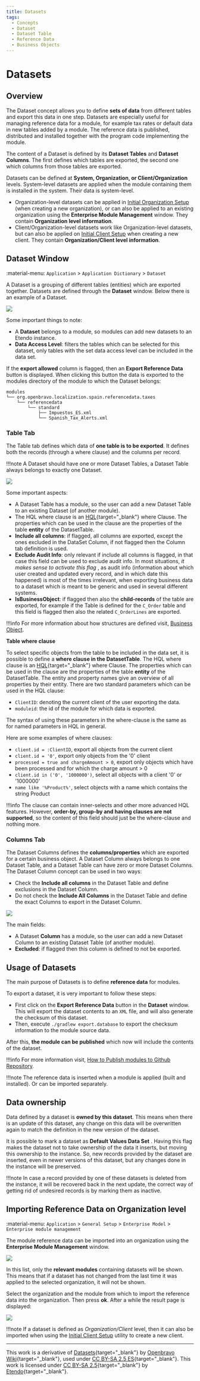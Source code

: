 ```yaml
---
title: Datasets
tags:
  - Concepts
  - Dataset
  - Dataset Table
  - Reference Data
  - Business Objects
---
```


# Datasets
  
## Overview

The Dataset concept allows you to define **sets of data** from different tables and export this data in one step. Datasets are especially useful for managing reference data for a module, for example tax rates or default data in new tables added by a module. The reference data is published, distributed and
installed together with the program code implementing the module.

The content of a Dataset is defined by its **Dataset Tables** and **Dataset Columns**. The first defines which tables are exported, the second one which columns from those tables are exported.

Datasets can be defined at **System, Organization, or Client/Organization** levels. System-level datasets are applied when the module containing them is installed in the system. Their data is system-level.

- Organization-level datasets can be applied in [Initial Organization Setup](../../../user-guide/etendo-classic/basic-features/general-setup/enterprise-model.md#initial-organization-setup) (when creating a new organization), or can also be applied to an existing organization using the **Enterprise Module Management** window. They contain **Organization level information**.
- Client/Organization-level datasets work like Organization-level datasets, but can also be applied on [Initial Client Setup](../../../developer-guide/etendo-classic/how-to-guides/how-to-run-an-initial-client-setup-process.md) when creating a new client. They contain **Organization/Client level information**.

## Dataset Window

:material-menu: `Application` > `Application Dictionary` > `Dataset`

A Dataset is a grouping of different tables (entities) which are exported together. Datasets are defined through the **Dataset** window. Below there is an example of a Dataset.

![](../../../assets/developer-guide/etendo-classic/concepts/datasets-0.png)

  
Some important things to note:

  * A **Dataset** belongs to a module, so modules can add new datasets to an Etendo instance. 
  * **Data Access Level**: filters the tables which can be selected for this dataset, only tables with the set data access level can be included in the data set.
 

If the **export allowed** column is flagged, then an **Export Reference Data** button is displayed. When clicking this button the data is exported to the modules directory of the module to which the Dataset belongs:

```
modules
└── org.openbravo.localization.spain.referencedata.taxes
    └── referencedata 
        └── standard
            ├── Impuestos_ES.xml
            └── Spanish_Tax_Alerts.xml
```

### Table Tab

The Table tab defines which data of **one table is to be exported**. It defines both the records (through a where clause) and the columns per record. 

!!!note
    A Dataset should have one or more Dataset Tables, a Dataset Table always belongs to exactly one Dataset.

![](../../../assets/developer-guide/etendo-classic/concepts/dataset-2.png)


Some important aspects:

- A Dataset Table has a module, so the user can add a new Dataset Table to an existing Dataset (of another module).
- The HQL where clause is an [HQL](https://docs.jboss.org/hibernate/core/3.6/reference/en-US/html/queryhql.html){target="_blank"} where Clause. The properties which can be used in the clause are the properties of the table **entity** of the DatasetTable.
- **Include all columns**: if flagged, all columns are exported, except the ones excluded in the DataSet Column, if not flagged then the Column tab definition is used. 
- **Exclude Audit Info**: only relevant if include all columns is flagged, in that case this field can be used to exclude audit info. In most situations, *it makes sense to activate this flag* , as audit info (information about which user created and updated every record, and in which date this happened) is most of the times irrelevant, when exporting business data to a dataset which is meant to be generic and used in several different systems.
- **IsBusinessObject**: if flagged then also the **child-records** of the table are exported, for example if the Table is defined for the `C_Order` table and this field is flagged then also the related `C_OrderLines` are exported. 
  
!!!info
    For more information about how structures are defined visit, [Business Object](../concepts/data-access-layer.md#business-object). 

**Table where clause**

To select specific objects from the table to be included in the data set, it is possible to define a **where clause in the DatasetTable**. The HQL where clause is an [HQL](https://docs.jboss.org/hibernate/core/3.6/reference/en-US/html/queryhql.html){target="_blank"} where Clause. The properties which can be used in the clause are the properties of the table **entity** of the DatasetTable. The entity and property names give an overview of all properties by their entity. There are two standard parameters which can be used in the HQL clause:

  * `ClientID`: denoting the current client of the user exporting the data. 
  * `moduleid`: the id of the module for which data is exported. 

The syntax of using these parameters in the where-clause is the same as for named parameters in HQL in general.

Here are some examples of where clauses:

  * `client.id = :ClientID`, export all objects from the current client 
  * `client.id = '0'`, export only objects from the '0' client 
  * `processed = true and chargeAmount > 0`, export only objects which have been processed and for which the charge amount > 0 
  * `client.id in ('0', '1000000')`, select all objects with a client '0' or '1000000' 
  * `name like '%Product%'`, select objects with a name which contains the string Product 

!!!info
    The clause can contain inner-selects and other more advanced HQL features. However, **order-by, group-by and having clauses are not supported**, so the content of this field should just be the where-clause and nothing more.

### Columns Tab

The Dataset Columns defines the **columns/properties** which are exported for a certain business object. A Dataset Column always belongs to one Dataset Table, and a Dataset Table can have zero or more Dataset Columns.
The Dataset Column concept can be used in two ways:

  * Check the **Include all columns** in the Dataset Table and define exclusions in the Dataset Column. 
  * Do not check the **Include All Columns** in the Dataset Table and define the exact Columns to export in the Dataset Column.

![](../../../assets/developer-guide/etendo-classic/concepts/dataset-3.png)

  
The main fields:

  * A Dataset **Column** has a module, so the user can add a new Dataset Column to an existing Dataset Table (of another module). 
  * **Excluded**: if flagged then this column is defined to not be exported. 

##  Usage of Datasets

The main purpose of Datasets is to define **reference data** for modules. 

To export a dataset, it is very important to follow these steps:

  * First click on the **Export Reference Data** button in the **Dataset** window. This will export the dataset contents to an `XML` file, and will also generate the checksum of this dataset. 
  * Then, execute `./gradlew export.database` to export the checksum information to the module source data. 

After this, **the module can be published** which now will include the contents of the dataset.

!!!info
    For more information visit, [How to Publish modules to Github Repository](../how-to-guides/how-to-publish-modules-to-github-repository.md).
    
!!!note
    The reference data is inserted when a module is applied (built and installed). Or can be imported separately.

##  Data ownership

Data defined by a dataset is **owned by this dataset**. This means when there is an update of this dataset, any change on this data will be overwritten again to match the definition in the new version of the dataset.

It is possible to mark a dataset as **Default Values Data Set** . Having this flag makes the dataset not to take ownership of the data it inserts, but moving this ownership to the instance. So, new records provided by the dataset are inserted, even in newer versions of this dataset, but any changes done in the instance will be preserved. 

!!!note
    In case a record provided by one of these datasets is deleted from the instance, it will be recovered back in the next update, the correct way of getting rid of undesired records is by marking them as inactive.

##  Importing Reference Data on Organization level

:material-menu: `Application` > `General Setup` > `Enterprise Model` > `Enterprise module management`

The module reference data can be imported into an organization using the **Enterprise Module Management** window.

![](../../../assets/developer-guide/etendo-classic/concepts/datasets-4.png)


In this list, only the **relevant modules** containing datasets will be shown. This means that if a dataset has not changed from the last time it was applied to the selected organization, it will not be shown.

Select the organization and the module from which to import the reference data into the organization. Then press **ok**. After a while the result page is displayed:


![](../../../assets/developer-guide/etendo-classic/concepts/datasets-5.png)


!!!note
    If a dataset is defined as *Organization/Client* level, then it can also be imported when using the [Initial Client Setup](../../../developer-guide/etendo-classic/how-to-guides/how-to-run-an-initial-client-setup-process.md) utility to create a new client.

---
  
This work is a derivative of [Datasets](http://wiki.openbravo.com/wiki/Datasets){target="\_blank"} by [Openbravo Wiki](http://wiki.openbravo.com/wiki/Welcome_to_Openbravo){target="\_blank"}, used under [CC BY-SA 2.5 ES](https://creativecommons.org/licenses/by-sa/2.5/es/){target="\_blank"}. This work is licensed under [CC BY-SA 2.5](https://creativecommons.org/licenses/by-sa/2.5/){target="\_blank"} by [Etendo](https://etendo.software){target="\_blank"}.